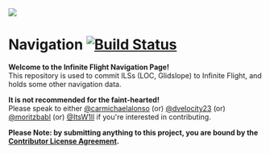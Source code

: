 <img src="https://raw.githubusercontent.com/InfiniteFlightAirportEditing/Airports/master/ifae-banner.png" />

# Navigation  [![Build Status](https://travis-ci.org/InfiniteFlightAirportEditing/Navigation.svg?branch=master)](https://travis-ci.org/InfiniteFlightAirportEditing/Navigation)

**Welcome to the Infinite Flight Navigation Page!** <br>This repository is used to commit ILSs (LOC, Glidslope) to Infinite Flight, and holds some other navigation data.

**It is not recommended for the faint-hearted!**<br>
Please speak to either [@carmichaelalonso](https://github.com/carmichaelalonso) (or) [@dvelocity23](https://github.com/velocity23) (or) [@moritzbabl](https://github.com/moritzbabl) (or) [@ItsW1ll](https://github.com/ItsW1ll) if you're interested in contributing.

<strong>Please Note: by submitting anything to this project, you are bound by the <a href="https://github.com/InfiniteFlightAirportEditing/Airports/blob/master/CONTRIBUTOR%20LICENSE">Contributor License Agreement</a>.</strong>
